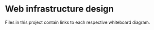 # Web infrastructure design
  Files in this project contain links to each respective whiteboard diagram.
